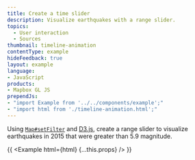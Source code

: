 ```yaml
---
title: Create a time slider
description: Visualize earthquakes with a range slider.
topics:
  - User interaction
  - Sources
thumbnail: timeline-animation
contentType: example
hideFeedback: true
layout: example
language:
- JavaScript
products:
- Mapbox GL JS
prependJs:
- "import Example from '../../components/example';"
- "import html from './timeline-animation.html';"
---
```


Using [`Map#setFilter`](https://maplibre.org/maplibre-gl-js-docs/api/map/#map#setfilter) and [D3.js](https://d3js.org/), create a range slider to visualize earthquakes in 2015 that were greater than 5.9 magnitude.

{{ <Example html={html} {...this.props} /> }}
